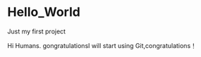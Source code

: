 # Hello_World
Just my first project

Hi Humans.
gongratulationsI will start using Git,congratulations！
